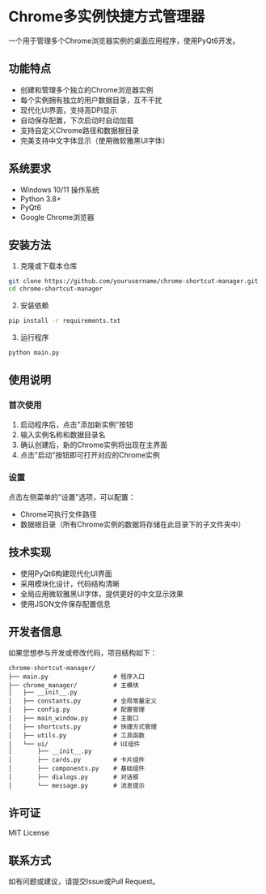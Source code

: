 # Chrome多实例快捷方式管理器

一个用于管理多个Chrome浏览器实例的桌面应用程序，使用PyQt6开发。

## 功能特点

- 创建和管理多个独立的Chrome浏览器实例
- 每个实例拥有独立的用户数据目录，互不干扰
- 现代化UI界面，支持高DPI显示
- 自动保存配置，下次启动时自动加载
- 支持自定义Chrome路径和数据根目录
- 完美支持中文字体显示（使用微软雅黑UI字体）

## 系统要求

- Windows 10/11 操作系统
- Python 3.8+
- PyQt6
- Google Chrome浏览器

## 安装方法

1. 克隆或下载本仓库
```bash
git clone https://github.com/yourusername/chrome-shortcut-manager.git
cd chrome-shortcut-manager
```

2. 安装依赖
```bash
pip install -r requirements.txt
```

3. 运行程序
```bash
python main.py
```

## 使用说明

### 首次使用

1. 启动程序后，点击"添加新实例"按钮
2. 输入实例名称和数据目录名
3. 确认创建后，新的Chrome实例将出现在主界面
4. 点击"启动"按钮即可打开对应的Chrome实例

### 设置

点击左侧菜单的"设置"选项，可以配置：

- Chrome可执行文件路径
- 数据根目录（所有Chrome实例的数据将存储在此目录下的子文件夹中）

## 技术实现

- 使用PyQt6构建现代化UI界面
- 采用模块化设计，代码结构清晰
- 全局应用微软雅黑UI字体，提供更好的中文显示效果
- 使用JSON文件保存配置信息

## 开发者信息

如果您想参与开发或修改代码，项目结构如下：

```
chrome-shortcut-manager/
├── main.py                  # 程序入口
├── chrome_manager/          # 主模块
│   ├── __init__.py
│   ├── constants.py         # 全局常量定义
│   ├── config.py            # 配置管理
│   ├── main_window.py       # 主窗口
│   ├── shortcuts.py         # 快捷方式管理
│   ├── utils.py             # 工具函数
│   └── ui/                  # UI组件
│       ├── __init__.py
│       ├── cards.py         # 卡片组件
│       ├── components.py    # 基础组件
│       ├── dialogs.py       # 对话框
│       └── message.py       # 消息提示
```

## 许可证

MIT License

## 联系方式

如有问题或建议，请提交Issue或Pull Request。 